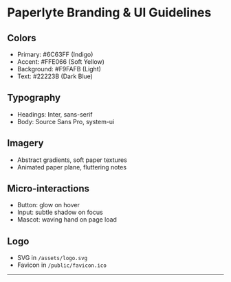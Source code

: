 # Paperlyte Branding & UI Guidelines

## Colors

- Primary: #6C63FF (Indigo)
- Accent: #FFE066 (Soft Yellow)
- Background: #F9FAFB (Light)
- Text: #22223B (Dark Blue)

## Typography

- Headings: Inter, sans-serif
- Body: Source Sans Pro, system-ui

## Imagery

- Abstract gradients, soft paper textures
- Animated paper plane, fluttering notes

## Micro-interactions

- Button: glow on hover
- Input: subtle shadow on focus
- Mascot: waving hand on page load

## Logo

- SVG in `/assets/logo.svg`
- Favicon in `/public/favicon.ico`

---
